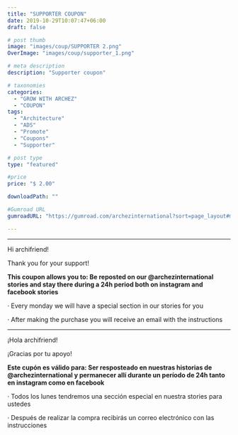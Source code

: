 ```yaml
---
title: "SUPPORTER COUPON"
date: 2019-10-29T10:07:47+06:00
draft: false

# post thumb
image: "images/coup/SUPPORTER 2.png"
OverImage: "images/coup/supporter_1.png"

# meta description
description: "Supporter coupon"

# taxonomies
categories:
  - "GROW WITH ARCHEZ"
  - "COUPON"
tags:
  - "Architecture"
  - "ADS"
  - "Promote"
  - "Coupons"
  - "Supporter"

# post type
type: "featured"

#price
price: "$ 2.00"

downloadPath: ""

#Gumroad URL
gumroadURL: "https://gumroad.com/archezinternational?sort=page_layout#mkqYK"

---
```


___

Hi archifriend!

Thank you for your support!

**This coupon allows you to: Be reposted on our @archezinternational stories and stay there during a 24h period both on instagram and facebook stories**

· Every monday we will have a special section in our stories for you

· After making the purchase you will receive an email with the instructions

_____

¡Hola archifriend!

¡Gracias por tu apoyo!

**Este cupón es válido para: Ser resposteado en nuestras historias de @archezinternational y permanecer allí durante un período de 24h tanto en instagram como en facebook**

· Todos los lunes tendremos una sección especial en nuestra stories para ustedes

· Después de realizar la compra recibirás un correo electrónico con las instrucciones